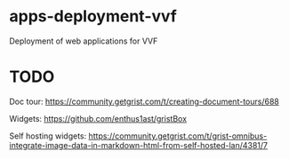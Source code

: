 # apps-deployment-vvf
Deployment of web applications for VVF

# TODO

Doc tour:
https://community.getgrist.com/t/creating-document-tours/688

Widgets:
https://github.com/enthus1ast/gristBox

Self hosting widgets:
https://community.getgrist.com/t/grist-omnibus-integrate-image-data-in-markdown-html-from-self-hosted-lan/4381/7
